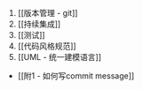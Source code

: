 1. [[版本管理 - git]]
2. [[持续集成]]
3. [[测试]]
4. [[代码风格规范]]
5. [[UML - 统一建模语言]]

- [[附1 - 如何写commit message]]